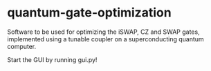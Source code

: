 # quantum-gate-optimization
Software to be used for optimizing the iSWAP, CZ and SWAP gates, implemented using a tunable coupler on a superconducting quantum computer.

Start the GUI by running gui.py!
